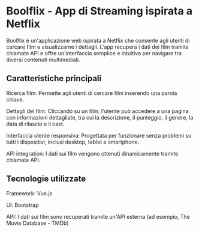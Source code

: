 # Boolflix - App di Streaming ispirata a Netflix

Boolflix è un'applicazione web ispirata a Netflix che consente agli utenti di cercare film e visualizzarne i dettagli. L'app recupera i dati dei film tramite chiamate API e offre un'interfaccia semplice e intuitiva per navigare tra diversi contenuti multimediali.

## Caratteristiche principali

Ricerca film: Permette agli utenti di cercare film inserendo una parola chiave.

Dettagli del film: Cliccando su un film, l'utente può accedere a una pagina con informazioni dettagliate, tra cui la descrizione, il punteggio, il genere, la data di rilascio e il cast.

Interfaccia utente responsiva: Progettata per funzionare senza problemi su tutti i dispositivi, inclusi desktop, tablet e smartphone.

API integration: I dati sui film vengono ottenuti dinamicamente tramite chiamate API.

## Tecnologie utilizzate

Framework: Vue.js 

UI: Bootstrap

API: I dati sui film sono recuperati tramite un'API esterna (ad esempio, The Movie Database - TMDb)
